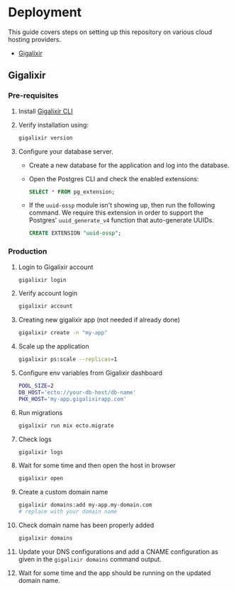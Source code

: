# Deployment

This guide covers steps on setting up this repository on various cloud hosting providers.

- [Gigalixir](#gigalixir)

## Gigalixir

### Pre-requisites

1. Install [Gigalixir CLI](https://gigalixir.readthedocs.io/en/latest/getting-started-guide.html#install-the-command-line-interface)
2. Verify installation using:

    ```sh
    gigalixir version
    ```

3. Configure your database server.
   - Create a new database for the application and log into the database.
   - Open the Postgres CLI and check the enabled extensions:

        ```sql
        SELECT * FROM pg_extension;
        ```

   - If the `uuid-ossp` module isn't showing up, then run the following command. We require this extension in order to support the Postgres' `uuid_generate_v4` function that auto-generate UUIDs.

        ```sql
        CREATE EXTENSION "uuid-ossp";
        ```

### Production

1. Login to Gigalixir account

    ```sh
    gigalixir login
    ```

2. Verify account login

    ```sh
    gigalixir account
    ```

3. Creating new gigalixir app (not needed if already done)

    ```sh
    gigalixir create -n "my-app"
    ```

4. Scale up the application

    ```sh
    gigalixir ps:scale --replicas=1
    ```

5. Configure env variables from Gigalixir dashboard

    ```sh
    POOL_SIZE=2
    DB_HOST='ecto://your-db-host/db-name'
    PHX_HOST='my-app.gigalixirapp.com'
    ```

6. Run migrations

    ```sh
    gigalixir run mix ecto.migrate
    ```

7. Check logs

    ```sh
    gigalixir logs
    ```

8. Wait for some time and then open the host in browser

    ```sh
    gigalixir open
    ```

9. Create a custom domain name

    ```sh
    gigalixir domains:add my-app.my-domain.com
    # replace with your domain name
    ```

10. Check domain name has been properly added

    ```sh
    gigalixir domains
    ```

11. Update your DNS configurations and add a CNAME configuration as given in the `gigalixir domains` command output.
12. Wait for some time and the app should be running on the updated domain name.
